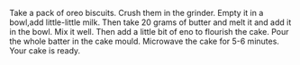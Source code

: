 Take a pack of oreo biscuits.
Crush them in the grinder.
Empty it in a bowl,add little-little milk.
Then take 20 grams of butter and melt it and add it in the bowl.
Mix it well.
Then add a little bit of eno to flourish the cake.
Pour the whole batter in the cake mould.
Microwave the cake for 5-6 minutes.
Your cake is ready.
